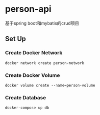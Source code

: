 # person-api

基于spring boot和mybatis的crud项目

## Set Up

### Create Docker Network

```shell
docker network create person-network
```

### Create Docker Volume

```shell
docker volume create --name=person-volume
```

### Create Database


```shell
docker-compose up db
```